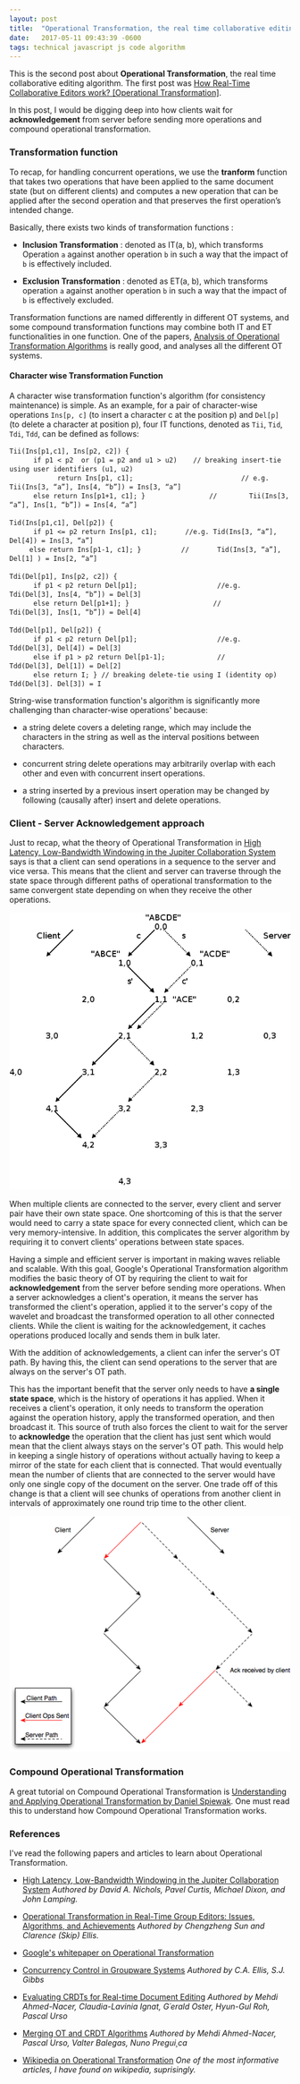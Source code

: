 ```yaml
---
layout: post
title:  "Operational Transformation, the real time collaborative editing algorithm [Operations and Transformations]"
date:   2017-05-11 09:43:39 -0600
tags: technical javascript js code algorithm 
---
```


This is the second post about **Operational Transformation**, the real time collaborative editing algorithm. The first post was [How Real-Time Collaborative Editors work? [Operational Transformation]](http://www.srijanagarwal.me/writing/collaborative-editing/). 

In this post, I would be digging deep into how clients wait for **acknowledgement** from server before sending more operations and compound operational transformation. 

### Transformation function
To recap, for handling concurrent operations, we use the **tranform** function that takes two operations that have been applied to the same document state (but on different clients) and computes a new operation that can be applied after the second operation and that preserves the first operation’s intended change. 

Basically, there exists two kinds of transformation functions :

* **Inclusion Transformation** : denoted as IT(a, b), which transforms Operation `a` against another operation `b` in such a way that the impact of `b` is effectively included.


* **Exclusion Transformation** : denoted as ET(a, b), which transforms operation `a` against another operation `b` in such a way that the impact of `b` is effectively excluded.

Transformation functions are named differently in different OT systems, and some compound transformation functions may combine both IT and ET functionalities in one function. One of the papers, [Analysis of Operational Transformation Algorithms](http://www.springer.com/cda/content/document/cda_downloaddocument/9788132226369-c2.pdf?SGWID=0-0-45-1564306-p177709634) is really good, and analyses all the different OT systems.

#### Character wise Transformation Function

A character wise transformation function's algorithm (for consistency maintenance) is simple.  As an example, for a pair of character-wise operations `Ins[p, c]` (to insert a character c at the position p) and `Del[p]` (to delete a character at position p), four IT functions, denoted as `Tii`, `Tid`, `Tdi`, `Tdd`, can be defined as follows:

```
Tii(Ins[p1,c1], Ins[p2, c2]) {
      if p1 < p2  or (p1 = p2 and u1 > u2)    // breaking insert-tie using user identifiers (u1, u2)
            return Ins[p1, c1];                           // e.g. Tii(Ins[3, “a”], Ins[4, “b”]) = Ins[3, “a”]
      else return Ins[p1+1, c1]; }                //        Tii(Ins[3, “a”], Ins[1, “b”]) = Ins[4, “a”]
 
Tid(Ins[p1,c1], Del[p2]) {          
      if p1 <= p2 return Ins[p1, c1];       //e.g. Tid(Ins[3, “a”], Del[4]) = Ins[3, “a”]
     else return Ins[p1-1, c1]; }          //       Tid(Ins[3, “a”], Del[1] ) = Ins[2, “a”]
 
Tdi(Del[p1], Ins[p2, c2]) {
      if p1 < p2 return Del[p1];                    //e.g.  Tdi(Del[3], Ins[4, “b”]) = Del[3]
      else return Del[p1+1]; }                     //        Tdi(Del[3], Ins[1, “b”]) = Del[4]
 
Tdd(Del[p1], Del[p2]) {
      if p1 < p2 return Del[p1];                    //e.g.   Tdd(Del[3], Del[4]) = Del[3]
      else if p1 > p2 return Del[p1-1];             //         Tdd(Del[3], Del[1]) = Del[2]
      else return I; } // breaking delete-tie using I (identity op)  Tdd(Del[3]. Del[3]) = I 
```      
String-wise transformation function's algorithm is significantly more challenging than character-wise operations' because:

* a string delete covers a deleting range, which may include the characters in the string as well as the interval positions between characters.

* concurrent string delete operations may arbitrarily overlap with each other and even with concurrent insert operations.

* a string inserted by a previous insert operation may be changed by following (causally after) insert and delete operations.

### Client - Server Acknowledgement approach

Just to recap, what the theory of Operational Transformation in [High Latency, Low-Bandwidth Windowing in the Jupiter Collaboration System](http://lively-kernel.org/repository/webwerkstatt/projects/Collaboration/paper/Jupiter.pdf) says is that a client can send operations in a sequence to the server and vice versa. This means that the client and server can traverse through the state space through different paths of operational transformation to the same convergent state depending on when they receive the other operations.

<div class="image-wrap">
<div class="image-block">
    <img src="/images/ot-paths.png" alt="otpath">
</div>
</div>

When multiple clients are connected to the server, every client and server pair have their own state space. One shortcoming of this is that the server would need to carry a state space for every connected client, which can be very memory-intensive. In addition, this complicates the server algorithm by requiring it to convert clients' operations between state spaces.

Having a simple and efficient server is important in making waves reliable and scalable. With this goal, Google's Operational Transformation algorithm modifies the basic theory of OT by requiring the client to wait for **acknowledgement** from the server before sending more operations. When a server acknowledges a client's operation, it means the server has transformed the client's operation, applied it to the server's copy of the wavelet and broadcast the transformed operation to all other connected clients. While the client is waiting for the acknowledgement, it caches operations produced locally and sends them in bulk later.

With the addition of acknowledgements, a client can infer the server's OT path. By having this, the client can send operations to the server that are always on the server's OT path.

This has the important benefit that the server only needs to have **a single state space**, which is the history of operations it has applied. When it receives a client's operation, it only needs to transform the operation against the operation history, apply the transformed operation, and then broadcast it. This source of truth also forces the client to wait for the server to **acknowledge** the operation that the client has just sent which would mean that the client always stays on the server's OT path. This would help in keeping a single history of operations without actually having to keep a mirror of the state for each client that is connected. That would eventually mean the number of clients that are connected to the server would have only one single copy of the document on the server. One trade off of this change is that a client will see chunks of operations from another client in intervals of approximately one round trip time to the other client. 

<div class="image-wrap">
<div class="image-block">
    <img src="/images/ot.png" alt="ot">
</div>
</div>

### Compound Operational Transformation
A great tutorial on Compound Operational Transformation is [Understanding and Applying Operational Transformation by Daniel Spiewak](http://www.codecommit.com/blog/java/understanding-and-applying-operational-transformation). One must read this to understand how Compound Operational Transformation works.

### References

I've read the following papers and articles to learn about Operational Transformation.

* [High Latency, Low-Bandwidth Windowing in the Jupiter Collaboration System](http://lively-kernel.org/repository/webwerkstatt/projects/Collaboration/paper/Jupiter.pdf) *Authored by David A. Nichols, Pavel Curtis, Michael Dixon, and John Lamping.*


* [Operational Transformation in Real-Time Group Editors: Issues, Algorithms, and Achievements](http://citeseerx.ist.psu.edu/viewdoc/download?doi=10.1.1.53.933&rep=rep1&type=pdf) *Authored by Chengzheng Sun and Clarence (Skip) Ellis.*


* [Google's whitepaper on Operational Transformation](http://www.waveprotocol.org/whitepapers/operational-transform)


* [Concurrency Control in Groupware Systems](https://www.lri.fr/~mbl/ENS/CSCW/2012/papers/Ellis-SIGMOD89.pdf) *Authored by C.A. Ellis, S.J. Gibbs* 


* [Evaluating CRDTs for Real-time Document Editing](https://hal.archives-ouvertes.fr/file/index/docid/629503/filename/doce63-ahmednacer.pdf) *Authored by Mehdi Ahmed-Nacer, Claudia-Lavinia Ignat, G´erald Oster, Hyun-Gul Roh, Pascal Urso*


* [Merging OT and CRDT Algorithms](https://hal.inria.fr/hal-00957167/document) *Authored by Mehdi Ahmed-Nacer, Pascal Urso, Valter Balegas, Nuno Pregui¸ca*


* [Wikipedia on Operational Transformation](https://en.wikipedia.org/wiki/Operational_transformation) *One of the most informative articles, I have found on wikipedia, suprisingly.*





